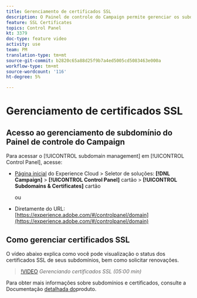 ```yaml
---
title: Gerenciamento de certificados SSL
description: O Painel de controle do Campaign permite gerenciar os subdomínios que você delegou ao Adobe Campaign. Você pode visualização seus subdomínios, bem como solicitar a renovação de seus certificados.
feature: SSL Certificates
topics: Control Panel
kt: 3379
doc-type: feature video
activity: use
team: PM
translation-type: tm+mt
source-git-commit: b2820c65a88d25f9b7a4ed5005cd5083463e000a
workflow-type: tm+mt
source-wordcount: '116'
ht-degree: 5%

---
```



# Gerenciamento de certificados SSL

## Acesso ao gerenciamento de subdomínio do Painel de controle do Campaign

Para acessar o [!UICONTROL subdomain management] em [!UICONTROL Control Panel], acesse:

* [Página inicial](https://experience.adobe.com/#/home) do Experience Cloud > Seletor de soluções: **[!DNL Campaign]** > **[!UICONTROL Control Panel]** cartão > **[!UICONTROL Subdomains & Certificates]** cartão

   ou
* Diretamente do URL: [https://experience.adobe.com/#/controlpanel/domain](https://experience.adobe.com/#/controlpanel/domain)

## Como gerenciar certificados SSL

O vídeo abaixo explica como você pode visualização o status dos certificados SSL de seus subdomínios, bem como solicitar renovações.

>[!VIDEO](https://video.tv.adobe.com/v/28492?quality=12)
*Gerenciando certificados SSL (05:00 min)*

Para obter mais informações sobre subdomínios e certificados, consulte a Documentação [detalhada do](https://helpx.adobe.com/br/campaign/kb/control-panel-subdomains-certificates.html)produto.
